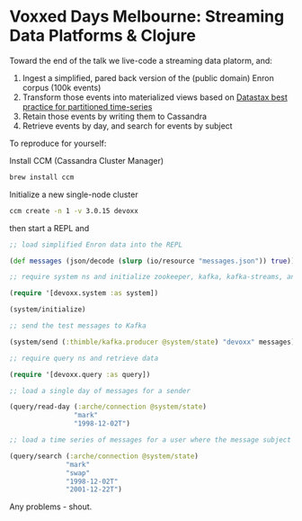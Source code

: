 # Voxxed Days Melbourne: Streaming Data Platforms & Clojure

Toward the end of the talk we live-code a streaming data platorm, and:

1. Ingest a simplified, pared back version of the (public domain) Enron corpus (100k events)
2. Transform those events into materialized views based on [Datastax best practice for partitioned time-series](https://academy.datastax.com/resources/getting-started-time-series-data-modeling)
3. Retain those events by writing them to Cassandra
4. Retrieve events by day, and search for events by subject

To reproduce for yourself:

Install CCM (Cassandra Cluster Manager)

```bash
brew install ccm
```

Initialize a new single-node cluster

```bash
ccm create -n 1 -v 3.0.15 devoxx
```

then start a REPL and

```clojure
;; load simplified Enron data into the REPL

(def messages (json/decode (slurp (io/resource "messages.json")) true))

;; require system ns and initialize zookeeper, kafka, kafka-streams, and cassandra

(require '[devoxx.system :as system])

(system/initialize)

;; send the test messages to Kafka

(system/send (:thimble/kafka.producer @system/state) "devoxx" messages)

;; require query ns and retrieve data

(require '[devoxx.query :as query])

;; load a single day of messages for a sender

(query/read-day (:arche/connection @system/state)
                "mark" 
                "1998-12-02T")

;; load a time series of messages for a user where the message subject contained a specific word

(query/search (:arche/connection @system/state)
              "mark"
              "swap"
              "1998-12-02T"
              "2001-12-22T")
```

Any problems - shout.
